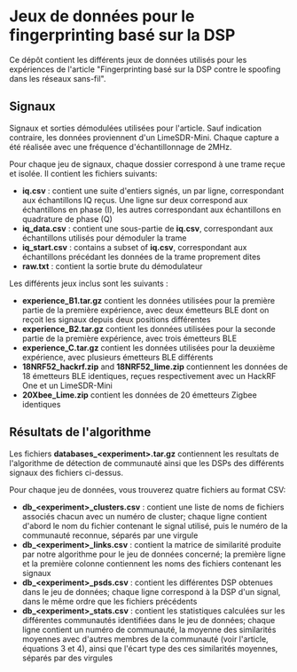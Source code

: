 # Jeux de données pour le fingerprinting basé sur la DSP

Ce dépôt contient les différents jeux de données utilisés pour les expériences de l'article "Fingerprinting basé sur la DSP contre le spoofing dans les réseaux sans-fil".

## Signaux

Signaux et sorties démodulées utilisées pour l'article.
Sauf indication contraire, les données proviennent d'un LimeSDR-Mini. Chaque capture a été réalisée avec une fréquence d'échantillonnage de 2MHz.

Pour chaque jeu de signaux, chaque dossier correspond à une trame reçue et isolée. Il contient les fichiers suivants:

* **iq.csv** : contient une suite d'entiers signés, un par ligne, correspondant aux échantillons IQ reçus. Une ligne sur deux correspond aux échantillons en phase (I), les autres correspondant aux échantillons en quadrature de phase (Q)
* **iq\_data.csv** : contient une sous-partie de **iq.csv**, correspondant aux échantillons utilisés pour démoduler la trame
* **iq\_start.csv** : contains a subset of **iq.csv**, correspondant aux échantillons précédant les données de la trame proprement dites
* **raw.txt** : contient la sortie brute du démodulateur


Les différents jeux inclus sont les suivants :

* **experience\_B1.tar.gz** contient les données utilisées pour la première partie de la première expérience, avec deux émetteurs BLE dont on reçoit les signaux depuis deux positions différentes
* **experience\_B2.tar.gz** contient les données utilisées pour la seconde partie de la première expérience, avec trois émetteurs BLE
* **experience\_C.tar.gz** contient les données utilisées pour la deuxième expérience, avec plusieurs émetteurs BLE différents
* **18NRF52\_hackrf.zip** and **18NRF52_lime.zip** contiennent les données de 18 émetteurs BLE identiques, reçues respectivement avec un HackRF One et un LimeSDR-Mini
* **20Xbee\_Lime.zip** contient les données de 20 émetteurs Zigbee identiques


## Résultats de l'algorithme

Les fichiers **databases\_\<experiment\>.tar.gz** contiennent les resultats de l'algorithme de détection de communauté ainsi que les DSPs des différents signaux des fichiers ci-dessus.

Pour chaque jeu de données, vous trouverez quatre fichiers au format CSV:

* **db\_\<experiment\>\_clusters.csv** : contient une liste de noms de fichiers associés chacun avec un numéro de cluster; chaque ligne contient d'abord le nom du fichier contenant le signal utilisé, puis le numéro de la communauté reconnue, séparés par une virgule
* **db\_\<experiment\>\_links.csv** : contient la matrice de similarité produite par notre algorithme pour le jeu de données concerné; la première ligne et la première colonne contiennent les noms des fichiers contenant les signaux
* **db\_\<experiment\>\_psds.csv** : contient les différentes DSP obtenues dans le jeu de données; chaque ligne correspond à la DSP d'un signal, dans le même ordre que les fichiers précédents
* **db\_\<experiment\>\_stats.csv** : contient les statistiques calculées sur les différentes communautés identifiées dans le jeu de données; chaque ligne contient un numéro de communauté, la moyenne des similarités moyennes avec d'autres membres de la communauté (voir l'article, équations 3 et 4), ainsi que l'écart type des ces similarités moyennes, séparés par des virgules
